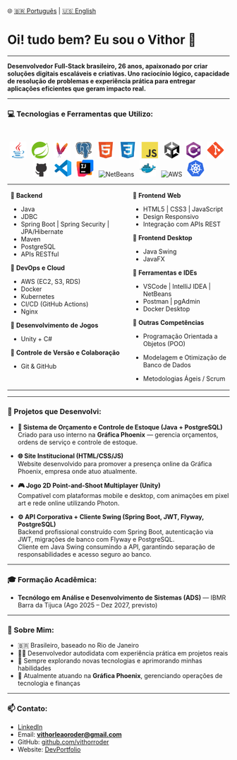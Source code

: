 🌐 [🇧🇷 Português](./README_pt.md) | [🇺🇸 English](./README.md)

# Oi! tudo bem? Eu sou o Vithor 👋

---

**Desenvolvedor Full-Stack brasileiro, 26 anos, apaixonado por criar soluções digitais escaláveis e criativas. Uno raciocínio lógico, capacidade de resolução de problemas e experiência prática para entregar aplicações eficientes que geram impacto real.**


---

### 💻 Tecnologias e Ferramentas que Utilizo:

<br>
<p align="center">
  <img src="https://raw.githubusercontent.com/devicons/devicon/master/icons/java/java-original.svg" alt="Java" width="38" height="38"/>
  &nbsp;
  <img src="https://raw.githubusercontent.com/devicons/devicon/master/icons/spring/spring-original.svg" alt="Spring" width="38" height="38"/>
  &nbsp;
  <img src="https://raw.githubusercontent.com/devicons/devicon/master/icons/maven/maven-original.svg" alt="Maven" width="38" height="38"/>
  &nbsp;
  <img src="https://raw.githubusercontent.com/devicons/devicon/master/icons/postgresql/postgresql-original.svg" alt="PostgreSQL" width="38" height="38"/>
  &nbsp;
  <img src="https://raw.githubusercontent.com/devicons/devicon/master/icons/html5/html5-original.svg" alt="HTML5" width="38" height="38"/>
  &nbsp;
  <img src="https://raw.githubusercontent.com/devicons/devicon/master/icons/css3/css3-original.svg" alt="CSS3" width="38" height="38"/>
  &nbsp;
  <img src="https://raw.githubusercontent.com/devicons/devicon/master/icons/javascript/javascript-original.svg" alt="JavaScript" width="38" height="38"/>
  &nbsp;
  <img src="https://raw.githubusercontent.com/devicons/devicon/master/icons/unity/unity-original.svg" alt="Unity" width="38" height="38"/>
  &nbsp;
  <img src="https://raw.githubusercontent.com/devicons/devicon/master/icons/csharp/csharp-original.svg" alt="C#" width="38" height="38"/>
  &nbsp;
  <img src="https://raw.githubusercontent.com/devicons/devicon/master/icons/git/git-original.svg" alt="Git" width="38" height="38"/>
  &nbsp;
  <img src="https://raw.githubusercontent.com/VithorRoder/VithorRoder/main/github-mark-white.svg" alt="GitHub" width="38" height="38"/>
  &nbsp;
  <img src="https://raw.githubusercontent.com/devicons/devicon/master/icons/vscode/vscode-original.svg" alt="VSCode" width="38" height="38"/>
  &nbsp;
  <img src="https://raw.githubusercontent.com/devicons/devicon/master/icons/intellij/intellij-original.svg" alt="IntelliJ" width="38" height="38"/>
  &nbsp;
  <img src="https://upload.wikimedia.org/wikipedia/commons/9/98/Apache_NetBeans_Logo.svg" alt="NetBeans" width="38" height="38"/>
  &nbsp;
  <img src="https://raw.githubusercontent.com/devicons/devicon/master/icons/docker/docker-original.svg" alt="Docker" width="38" height="38"/>
  &nbsp;
  <img src="https://www.vectorlogo.zone/logos/amazon_aws/amazon_aws-icon.svg" alt="AWS" width="38" height="38"/>
  &nbsp;
  <img src="https://raw.githubusercontent.com/devicons/devicon/master/icons/kubernetes/kubernetes-plain.svg" alt="Kubernetes" width="38" height="38"/>
</p>

<div align="center">
<table>
  <tr>
    <td valign="top" width="55%">

🔹 **Backend**  
- Java  
- JDBC  
- Spring Boot | Spring Security | JPA/Hibernate  
- Maven  
- PostgreSQL  
- APIs RESTful  

🔹 **DevOps e Cloud**  
- AWS (EC2, S3, RDS)  
- Docker  
- Kubernetes  
- CI/CD (GitHub Actions)  
- Nginx  

🔹 **Desenvolvimento de Jogos**  
- Unity + C#  

🔹 **Controle de Versão e Colaboração**  
- Git & GitHub  

    </td>
    <td valign="top" width="50%">

🔹 **Frontend Web**  
- HTML5 | CSS3 | JavaScript  
- Design Responsivo  
- Integração com APIs REST  

🔹 **Frontend Desktop**  
- Java Swing  
- JavaFX  

🔹 **Ferramentas e IDEs**  
- VSCode | IntelliJ IDEA | NetBeans  
- Postman | pgAdmin  
- Docker Desktop  

🔹 **Outras Competências**  
- Programação Orientada a Objetos (POO)  
- Modelagem e Otimização de Banco de Dados  
- Metodologias Ágeis / Scrum  

    </td>
  </tr>
</table>
</div>

---

### 📌 Projetos que Desenvolvi:

- **🔧 Sistema de Orçamento e Controle de Estoque (Java + PostgreSQL)**  
  Criado para uso interno na **Gráfica Phoenix** — gerencia orçamentos, ordens de serviço e controle de estoque.

- **🌐 Site Institucional (HTML/CSS/JS)**  
  Website desenvolvido para promover a presença online da Gráfica Phoenix, empresa onde atuo atualmente.

- **🎮 Jogo 2D Point-and-Shoot Multiplayer (Unity)**  
  Compatível com plataformas mobile e desktop, com animações em pixel art e rede online utilizando Photon.

- **⚙️ API Corporativa + Cliente Swing (Spring Boot, JWT, Flyway, PostgreSQL)**  
  Backend profissional construído com Spring Boot, autenticação via JWT, migrações de banco com Flyway e PostgreSQL.  
  Cliente em Java Swing consumindo a API, garantindo separação de responsabilidades e acesso seguro ao banco.


---

### 🎓 Formação Acadêmica:

- **Tecnólogo em Análise e Desenvolvimento de Sistemas (ADS)** — IBMR Barra da Tijuca (Ago 2025 – Dez 2027, previsto)  

---

### 📍 Sobre Mim:

- 🇧🇷 Brasileiro, baseado no Rio de Janeiro  
- 👨‍💻 Desenvolvedor autodidata com experiência prática em projetos reais  
- 🧩 Sempre explorando novas tecnologias e aprimorando minhas habilidades  
- 🧾 Atualmente atuando na **Gráfica Phoenix**, gerenciando operações de tecnologia e finanças  

---

### 📫 Contato:

- [LinkedIn](https://www.linkedin.com/in/vithor-roder-1700a217a/)  
- Email: **vithorleaoroder@gmail.com**  
- GitHub: [github.com/vithorroder](https://github.com/VithorRoder)  
- Website: [DevPortfolio](https://vithoroderdev.vercel.app/)  
